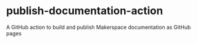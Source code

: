 # publish-documentation-action
A GitHub action to build and publish Makerspace documentation as GitHub pages
